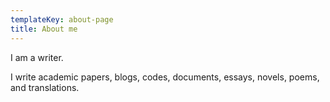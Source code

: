 ```yaml
---
templateKey: about-page
title: About me
---
```

I am a writer. 

I write academic papers, blogs, codes, documents, essays, novels, poems, and translations.
